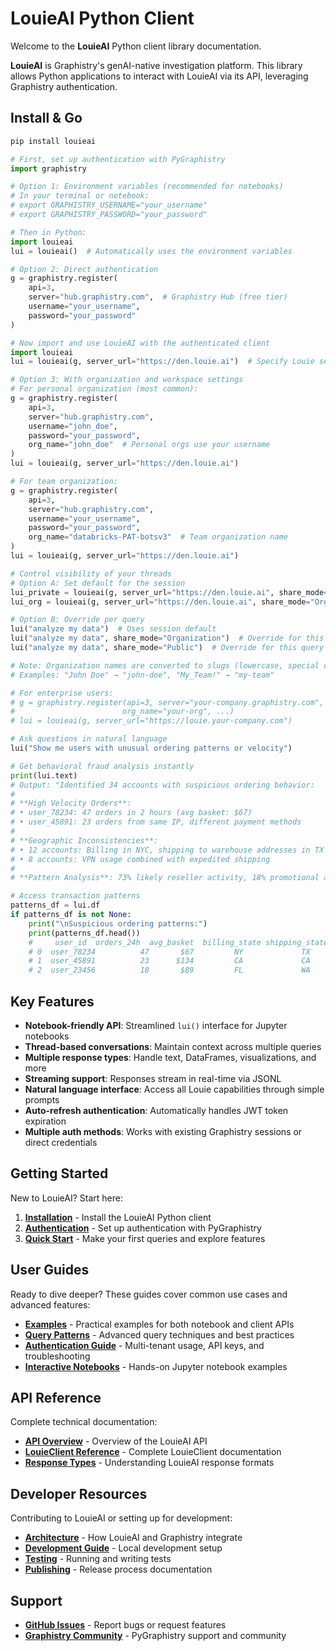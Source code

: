 # LouieAI Python Client

Welcome to the **LouieAI** Python client library documentation.

**LouieAI** is Graphistry's genAI-native investigation platform. This library allows Python applications to interact with LouieAI via its API, leveraging Graphistry authentication.

## Install & Go

```bash
pip install louieai
```

```python
# First, set up authentication with PyGraphistry
import graphistry

# Option 1: Environment variables (recommended for notebooks)
# In your terminal or notebook:
# export GRAPHISTRY_USERNAME="your_username"
# export GRAPHISTRY_PASSWORD="your_password"

# Then in Python:
import louieai
lui = louieai()  # Automatically uses the environment variables

# Option 2: Direct authentication
g = graphistry.register(
    api=3, 
    server="hub.graphistry.com",  # Graphistry Hub (free tier)
    username="your_username", 
    password="your_password"
)

# Now import and use LouieAI with the authenticated client
import louieai
lui = louieai(g, server_url="https://den.louie.ai")  # Specify Louie server

# Option 3: With organization and workspace settings
# For personal organization (most common):
g = graphistry.register(
    api=3,
    server="hub.graphistry.com",
    username="john_doe",
    password="your_password",
    org_name="john_doe"  # Personal orgs use your username
)
lui = louieai(g, server_url="https://den.louie.ai")

# For team organization:
g = graphistry.register(
    api=3,
    server="hub.graphistry.com",
    username="your_username",
    password="your_password",
    org_name="databricks-PAT-botsv3"  # Team organization name
)
lui = louieai(g, server_url="https://den.louie.ai")

# Control visibility of your threads
# Option A: Set default for the session
lui_private = louieai(g, server_url="https://den.louie.ai", share_mode="Private")
lui_org = louieai(g, server_url="https://den.louie.ai", share_mode="Organization")

# Option B: Override per query
lui("analyze my data")  # Uses session default
lui("analyze my data", share_mode="Organization")  # Override for this query
lui("analyze my data", share_mode="Public")  # Override for this query

# Note: Organization names are converted to slugs (lowercase, special chars become hyphens)
# Examples: "John Doe" → "john-doe", "My_Team!" → "my-team"

# For enterprise users:
# g = graphistry.register(api=3, server="your-company.graphistry.com", 
#                        org_name="your-org", ...)
# lui = louieai(g, server_url="https://louie.your-company.com")

# Ask questions in natural language
lui("Show me users with unusual ordering patterns or velocity")

# Get behavioral fraud analysis instantly
print(lui.text)
# Output: "Identified 34 accounts with suspicious ordering behavior:
# 
# **High Velocity Orders**:
# • user_78234: 47 orders in 2 hours (avg basket: $67)
# • user_45891: 23 orders from same IP, different payment methods
# 
# **Geographic Inconsistencies**:
# • 12 accounts: Billing in NYC, shipping to warehouse addresses in TX
# • 8 accounts: VPN usage combined with expedited shipping
# 
# **Pattern Analysis**: 73% likely reseller activity, 18% promotional abuse"

# Access transaction patterns
patterns_df = lui.df
if patterns_df is not None:
    print("\nSuspicious ordering patterns:")
    print(patterns_df.head())
    #     user_id  orders_24h  avg_basket  billing_state shipping_state  pattern_type
    # 0  user_78234          47       $67         NY             TX      high_velocity
    # 1  user_45891          23      $134         CA             CA      payment_cycling  
    # 2  user_23456          18       $89         FL             WA      geo_inconsistent
```

## Key Features

- **Notebook-friendly API**: Streamlined `lui()` interface for Jupyter notebooks
- **Thread-based conversations**: Maintain context across multiple queries
- **Multiple response types**: Handle text, DataFrames, visualizations, and more
- **Streaming support**: Responses stream in real-time via JSONL
- **Natural language interface**: Access all Louie capabilities through simple prompts
- **Auto-refresh authentication**: Automatically handles JWT token expiration
- **Multiple auth methods**: Works with existing Graphistry sessions or direct credentials

## Getting Started

New to LouieAI? Start here:

1. **[Installation](getting-started/installation.md)** - Install the LouieAI Python client
2. **[Authentication](getting-started/authentication.md)** - Set up authentication with PyGraphistry
3. **[Quick Start](getting-started/quick-start.md)** - Make your first queries and explore features

## User Guides

Ready to dive deeper? These guides cover common use cases and advanced features:

- **[Examples](guides/examples.md)** - Practical examples for both notebook and client APIs
- **[Query Patterns](guides/query-patterns.md)** - Advanced query techniques and best practices
- **[Authentication Guide](guides/authentication.md)** - Multi-tenant usage, API keys, and troubleshooting
- **[Interactive Notebooks](getting-started/notebooks/)** - Hands-on Jupyter notebook examples

## API Reference

Complete technical documentation:

- **[API Overview](api/index.md)** - Overview of the LouieAI API
- **[LouieClient Reference](api/client.md)** - Complete LouieClient documentation
- **[Response Types](api/response-types.md)** - Understanding LouieAI response formats

## Developer Resources

Contributing to LouieAI or setting up for development:

- **[Architecture](developer/architecture.md)** - How LouieAI and Graphistry integrate
- **[Development Guide](developer/development.md)** - Local development setup
- **[Testing](developer/testing.md)** - Running and writing tests
- **[Publishing](developer/publishing.md)** - Release process documentation

## Support

- **[GitHub Issues](https://github.com/graphistry/louie-py/issues)** - Report bugs or request features
- **[Graphistry Community](https://github.com/graphistry/pygraphistry)** - PyGraphistry support and community